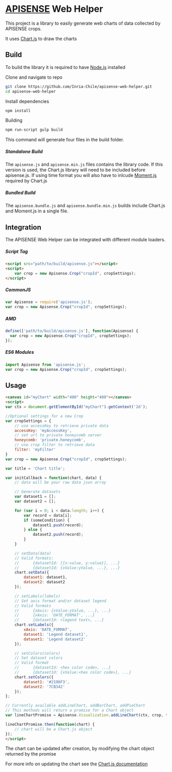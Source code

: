 # [APISENSE](https://apisense.io/) Web Helper

This project is a library to easily generate web charts of data collected by APISENSE crops.

It uses [Chart.js](http://www.chartjs.org/) to draw the charts

## Build

To build the library it is required to have [Node.js](https://nodejs.org/en/download/) installed

Clone and navigate to repo

```bash
git clone https://github.com/Inria-Chile/apisense-web-helper.git
cd apisense-web-helper
```

Install dependencies

```bash
npm install
```

Building

```bash
npm run-script gulp build
```

This command will generate four files in the build folder.

##### Standalone Build

The `apisense.js` and `apisense.min.js` files contains the library code. If this version is used, the Chart.js library will need to be included before apisense.js. If using time format you will also have to inlcude [Moment.js](http://momentjs.com/) required by Chart.js

##### Bundled Build

The `apisense.bundle.js` and `apisense.bundle.min.js` builds include Chart.js and Moment.js in a single file.

## Integration

The APISENSE Web Helper can be integrated with different module loaders.

##### Script Tag

```html
<script src="path/to/build/apisense.js"></script>
<script>
    var crop = new Apisense.Crop("cropId", cropSettings);
</script>
```

##### CommonJS

```javascript
var Apisense = require('apisense.js');
var crop = new Apisense.Crop("cropId", cropSettings);
```

##### AMD

```javascript
define(['path/to/build/apisense.js'], function(Apisense) {
  var crop = new Apisense.Crop("cropId", cropSettings);
});
```

##### ES6 Modules

```javascript
import Apisense from 'apisense.js';
var crop = new Apisense.Crop("cropId", cropSettings);
```

## Usage

```html
<canvas id="myChart" width="400" height="400"></canvas>
<script>
var ctx = document.getElementById("myChart").getContext('2d');

//Optional settings for a new Crop
var cropSettings = {
    // use accessKey to retrieve private data
    accessKey: 'myAccessKey',
    // set url to private honeycomb server
    honeycomb: 'private.honeycomb',
    // use crop filter to retrieve data
    filter: 'myFilter'
}
var crop = new Apisense.Crop("cropId", cropSettings);

var title = 'Chart title';

var initCallback = function(chart, data) {
    // data will be your raw data json array

    // Generate datasets
    var dataset1 = [];
    var dataset2 = [];

    for (var i = 0; i < data.length; i++) {
        var record = data[i];
        if (someCondition) {
            dataset1.push(record);
        } else {
            dataset2.push(record);
        }
    }

    // setData(data)
    // Valid formats:
    //      {datasetId: [{x:value, y:value}], ...}
    //      {datasetId: {xValue:yValue, ...}, ...}
    chart.setData({
        dataset1: dataset1,
        dataset2: dataset2
    });

    // setLabels(labels)
    // Set axis format and/or dataset legend
    // Valid formats
    //      {xAxis: {xValue:yValue, ...}, ...}
    //      {xAxis: 'DATE_FORMAT', ...}
    //      {datasetId: <legend text>, ...}
    chart.setLabels({
        xAxis: 'DATE_FORMAT',
        dataset1: 'Legend dataset1',
        dataset1: 'Legend dataset2'
    });

    // setColors(colors)
    // Set dataset colors
    // Valid format
    //      {datasetId: <hex color code>, ...}
    //      {datasetId: {xValue:<hex color code>}, ...}
    chart.setColors({
        dataset1: '#2196F3',
        dataset2: '7CB342'
    });
};

// Currently available addLineChart, addBarChart, addPieChart
// This methods will return a promise for a Chart object
var lineChartPromise = Apisense.Visualization.addLineChart(ctx, crop, title, initCallback);

lineChartPromise.then(function(chart) {
    // chart will be a Chart.js object
});
</script>
```

The chart can be updated after creation, by modifying the chart object returned by the promise

For more info on updating the chart see the [Chart.js documentation](http://www.chartjs.org/docs/latest/developers/updates.html)
